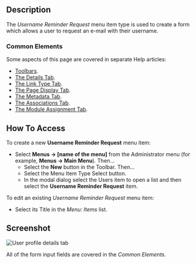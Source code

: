 <!-- Filename: Help4.x:Menu_Item:_Username_Reminder_Request / Display title: Username Reminder Request -->

## Description

The *Username Reminder Request* menu item type is used to create a
form which allows a user to request an e-mail with their username.

### Common Elements

Some aspects of this page are covered in separate Help articles:

* [Toolbars](jdocmanual?article=help/common-elements/toolbars).
* [The Details Tab](jdocmanual?article=help/menu-items-common/menu-item-details).
* [The Link Type Tab](jdocmanual?article=help/menu-items-common/menu-item-link-type).
* [The Page Display Tab](jdocmanual?article=help/menu-items-common/menu-item-page-display).
* [The Metadata Tab](jdocmanual?article=help/menu-items-common/menu-item-metadata).
* [The Associations Tab](jdocmanual?article=help/common-elements/edit-associations).
* [The Module Assignment Tab](jdocmanual?article=help/menu-items-common/menu-item-module-assignment).

## How To Access

To create a new **Username Reminder Request** menu item:

- Select **Menus → \[name of the menu\]** from the Administrator
  menu (for example, **Menus → Main Menu**). Then...
  - Select the **New** button in the Toolbar. Then...
  - Select the Menu Item Type Select button.
  - In the modal dialog select the Users item to open a list and then
    select the **Username Reminder Request** item.

To edit an existing *Username Reminder Request* menu item:

- Select its Title in the *Menu: Items* list.

## Screenshot

![User profile details tab](../../../en/images/menu-items/users-username-reminder-request-details-tab.png)

All of the form input fields are covered in the *Common Elements*.
